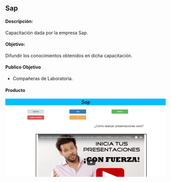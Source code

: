 ## Sap

#### Descripción: 
Capacitación dada por la empresa Sap.

#### Objetivo:
Difundir los  conocimientos  obtenidos en dicha capacitación.

#### Publico Objetivo
 + Compañeras de Laboratoria.

#### Producto
![](assets/images/product.png)
